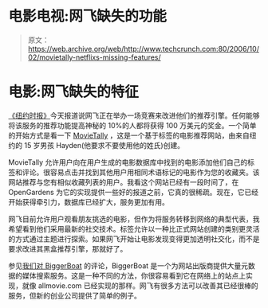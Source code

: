 # 电影电视:网飞缺失的功能 

> 原文：<https://web.archive.org/web/http://www.techcrunch.com:80/2006/10/02/movietally-netflixs-missing-features/>

# 电影:网飞缺失的特征

[](https://web.archive.org/web/20221006205914/http://www.movietally.com/)[《纽约时报》](https://web.archive.org/web/20221006205914/http://www.nytimes.com/2006/10/02/technology/02netflix.html?ex=1317441600&en=75c76fd0981113ee&ei=5090&partner=rssuserland&emc=rss)今天报道说网飞正在举办一场竞赛来改进他们的推荐引擎。任何能够将该服务的推荐功能提高神秘的 10%的人都将获得 100 万美元的奖金。一个简单的开始方式是看一下 [MovieTally](https://web.archive.org/web/20221006205914/http://movietally.com/) ，这是一个基于标签的电影推荐网站，由来自纽约的 15 岁男孩 Hayden(他要求不要使用他的姓氏)创建。

MovieTally 允许用户向在用户生成的电影数据库中找到的电影添加他们自己的标签和评论。很容易点击并找到其他用户用相同术语标记的电影作为您的收藏夹。该网站推荐与您有相似收藏列表的用户。我看这个网站已经有一段时间了，在 OpenGardens 为它的实现提供一些好的报道之前，它真的很稀疏。现在，它已经开始获得牵引力，数据库已经扩大，服务更加有用。

网飞目前允许用户观看朋友挑选的电影，但作为将服务转移到网络的典型代表，我希望看到他们采用最新的社交技术。标签允许以一种比正式网站创建的类别更灵活的方式通过主题进行探索。如果网飞开始让电影发现变得更加透明社交化，而不是要求改进其黑盒推荐引擎，那就好了。

参见[我们对 BiggerBoat](https://web.archive.org/web/20221006205914/http://www.beta.techcrunch.com/2006/09/20/biggerboat-outsource-your-movie-and-music-search/) 的评论，BiggerBoat 是一个为网站出版商提供大量元数据的媒体搜索服务。这是一种不同的方法，你很容易看到它在网络上的站点上实现，就像 allmovie.com 已经实现的那样。网飞有很多方法可以改善其已经很棒的服务，但新的创业公司提供了简单的例子。